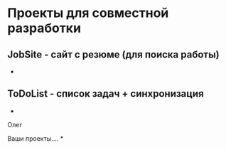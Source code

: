 Проекты для совместной разработки
=================================

JobSite - сайт с резюме (для поиска работы)
------------------------------------------
* 

ToDoList - список задач + синхронизация
---------------------------------------
* 
 Олег

Ваши проекты....
*
